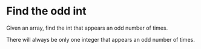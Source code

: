 # Find the odd int
Given an array, find the int that appears an odd number of times.

There will always be only one integer that appears an odd number of times.
